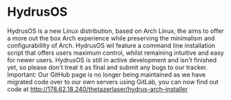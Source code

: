 HydrusOS
========
HydrusOS is a new Linux distribution, based on Arch Linux, the aims to offer a more out the box Arch experience while preserving the minimalism and configurabililty of Arch. HydrusOS wil feature a command line installation script that offers users maximum control, whilst remaining intuitive and easy for newer users. HydrusOS is still in active development and isn't finished yet, so please don't treat it as final and submit any bugs to our tracker.
Important: Our GitHub page is no longer being maintained as we have migrated code over to our own servers using GitLab, you can now find out code at http://178.62.18.240/thetazerlaser/hydrus-arch-installer
